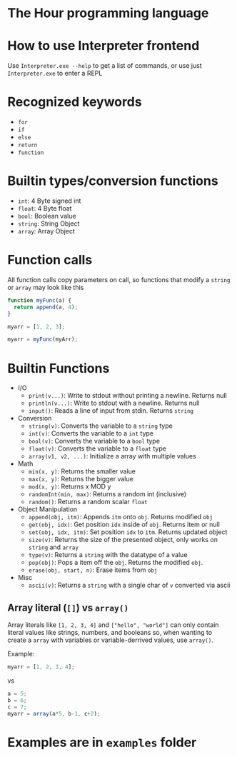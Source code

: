 # The Hour programming language

# How to use Interpreter frontend
Use `Interpreter.exe --help` to get a list of commands, or use just `Interpreter.exe` to enter a REPL

# Recognized keywords
 - `for`
 - `if`
 - `else`
 - `return`
 - `function`

# Builtin types/conversion functions
  - `int`: 4 Byte signed int
  - `float`: 4 Byte float
  - `bool`: Boolean value
  - `string`: String Object
  - `array`: Array Object

# Function calls
All function calls copy parameters on call, so functions that modify a `string` or `array` may look like this
```js
function myFunc(a) {
  return append(a, 4);
}

myarr = [1, 2, 3];

myarr = myFunc(myArr);
```

# Builtin Functions
 - I/O
   - `print(v...)`: Write to stdout without printing a newline. Returns null
   - `println(v...)`: Write to stdout with a newline. Returns null
   - `input()`: Reads a line of input from stdin. Returns `string`
 - Conversion
   - `string(v)`: Converts the variable to a `string` type
   - `int(v)`: Converts the variable to a `int` type
   - `bool(v)`: Converts the variable to a `bool` type
   - `float(v)`: Converts the variable to a `float` type
   - `array(v1, v2, ...)`: Initialize a array with multiple values
 - Math
   - `min(x, y)`: Returns the smaller value
   - `max(x, y)`: Returns the bigger value
   - `mod(x, y)`: Returns x MOD y 
   - `randomInt(min, max)`: Returns a random int (inclusive)
   - `random()`: Returns a random scalar `float`
 - Object Manipulation
   - `append(obj, itm)`: Appends `itm` onto `obj`. Returns modified `obj`
   - `get(obj, idx)`: Get position `idx` inside of `obj`. Returns item or null
   - `set(obj, idx, itm)`: Set position `idx` to `itm`. Returns updated object
   - `size(v)`: Returns the size of the presented object, only works on `string` and `array`
   - `type(v)`: Returns a `string` with the datatype of a value
   - `pop(obj)`: Pops a item off the `obj`. Returns the modified `obj`.
   - `erase(obj, start, n)`: Erase items from `obj`
 - Misc
   - `ascii(v)`: Returns a `string` with a single char of `v` converted via ascii

## Array literal (`[]`) vs `array()`
Array literals like `[1, 2, 3, 4]` and `["hello", "world"]` can only contain literal values like strings, numbers, and booleans so, when wanting to create a `array` with variables or variable-derrived values, use `array()`.

Example:
```js
myarr = [1, 2, 3, 4];
```
vs
```js
a = 5;
b = 6;
c = 7;
myarr = array(a*5, b-1, c+2);
```



# Examples are in `examples` folder
